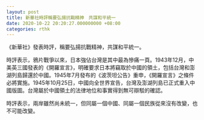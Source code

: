```yaml
---
layout: post
title: 新華社時評稱要弘揚抗戰精神　共謀和平統一
date: 2020-10-22 20:20:27.000000000 +08:00
categories: rthk
---
```


《新華社》發表時評，稱要弘揚抗戰精神，共謀和平統一。

時評表示，鴉片戰爭以來，日本強佔台灣是其中最為慘痛一頁。1943年12月，中美英三國發表的《開羅宣言》，明確要求日本將竊取於中國的領土，包括台灣和澎湖列島歸還於中國。1945年7月發布的《波茨坦公告》重申，《開羅宣言》之條件必將實施。1945年10月25日，中國向全世界宣告，台灣及澎湖列島已正式重入中國版圖。台灣屬於中國領土的法律地位和事實得到無可辯駁的確認。

時評表示，兩岸雖然尚未統一，但同屬一個中國、同屬一個民族從來沒有改變，也不可能改變。
